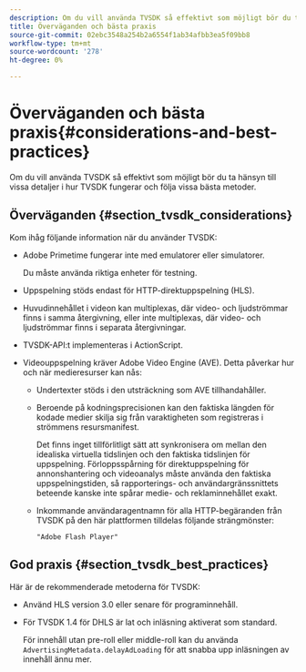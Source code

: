 ```yaml
---
description: Om du vill använda TVSDK så effektivt som möjligt bör du ta hänsyn till vissa detaljer i hur TVSDK fungerar och följa vissa bästa metoder.
title: Överväganden och bästa praxis
source-git-commit: 02ebc3548a254b2a6554f1ab34afbb3ea5f09bb8
workflow-type: tm+mt
source-wordcount: '278'
ht-degree: 0%

---
```


# Överväganden och bästa praxis{#considerations-and-best-practices}

Om du vill använda TVSDK så effektivt som möjligt bör du ta hänsyn till vissa detaljer i hur TVSDK fungerar och följa vissa bästa metoder.

## Överväganden {#section_tvsdk_considerations}

Kom ihåg följande information när du använder TVSDK:

* Adobe Primetime fungerar inte med emulatorer eller simulatorer.

  Du måste använda riktiga enheter för testning.
* Uppspelning stöds endast för HTTP-direktuppspelning (HLS).
* Huvudinnehållet i videon kan multiplexas, där video- och ljudströmmar finns i samma återgivning, eller inte multiplexas, där video- och ljudströmmar finns i separata återgivningar.
* TVSDK-API:t implementeras i ActionScript.
* Videouppspelning kräver Adobe Video Engine (AVE). Detta påverkar hur och när medieresurser kan nås:

   * Undertexter stöds i den utsträckning som AVE tillhandahåller.
   * Beroende på kodningsprecisionen kan den faktiska längden för kodade medier skilja sig från varaktigheten som registreras i strömmens resursmanifest.

     Det finns inget tillförlitligt sätt att synkronisera om mellan den idealiska virtuella tidslinjen och den faktiska tidslinjen för uppspelning. Förloppsspårning för direktuppspelning för annonshantering och videoanalys måste använda den faktiska uppspelningstiden, så rapporterings- och användargränssnittets beteende kanske inte spårar medie- och reklaminnehållet exakt.
   * Inkommande användaragentnamn för alla HTTP-begäranden från TVSDK på den här plattformen tilldelas följande strängmönster:

     ```
     "Adobe Flash Player"
     ```

## God praxis {#section_tvsdk_best_practices}

Här är de rekommenderade metoderna för TVSDK:

* Använd HLS version 3.0 eller senare för programinnehåll.
* För TVSDK 1.4 för DHLS är lat och inläsning aktiverat som standard.

  För innehåll utan pre-roll eller middle-roll kan du använda `AdvertisingMetadata.delayAdLoading` för att snabba upp inläsningen av innehåll ännu mer.
